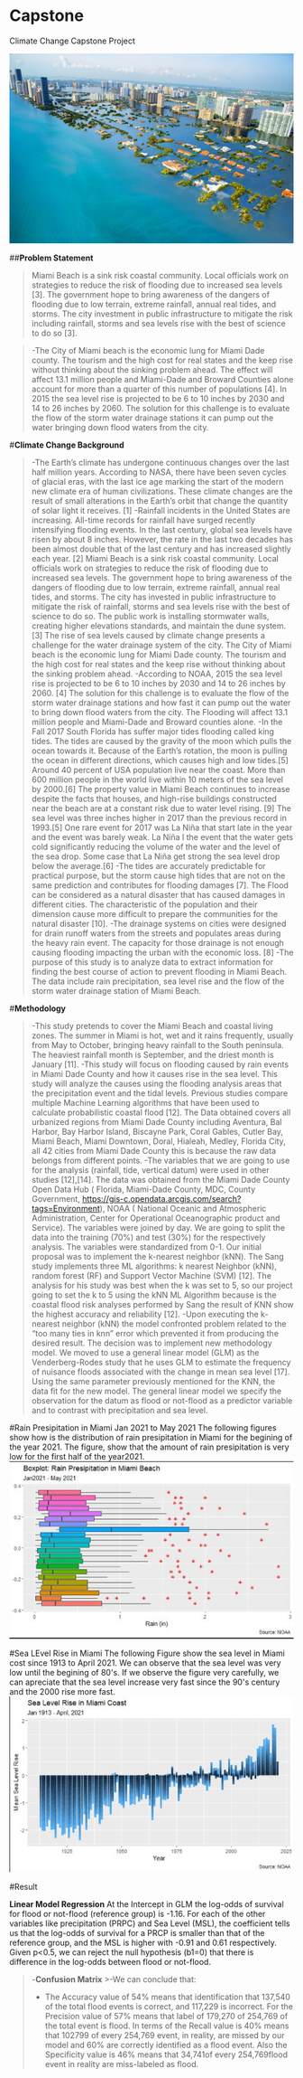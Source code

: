 # Capstone
Climate Change Capstone Project

![Miami Photo](Images/FLflood.jpg)


##**Problem Statement**

 > Miami Beach is a sink risk coastal community. Local officials work on strategies to reduce the risk of flooding due to increased sea levels [3]. The government hope to bring awareness of the dangers of flooding due to low terrain, extreme rainfall, annual real tides, and storms. The city investment in public infrastructure to mitigate the risk including rainfall, storms and sea levels rise with the best of science to do so [3].
  
>-The City of Miami beach is the economic lung for Miami Dade county. The tourism and the high cost for real states and the keep rise without thinking about the sinking problem ahead.  The effect will affect 13.1 million people and Miami-Dade and Broward Counties alone account for more than a quarter of this number of populations [4]. In 2015 the sea level rise is projected to be 6 to 10 inches by 2030 and 14 to 26 inches by 2060. The solution for this challenge is to evaluate the flow of the storm water drainage stations it can pump out the water bringing down flood waters from the city.

#**Climate Change Background**
>-The Earth’s climate has undergone continuous changes over the last half million years. According to NASA, there have been seven cycles of glacial eras, with the last ice age marking the start of the modern new climate era of human civilizations. These climate changes are the result of small alterations in the Earth’s orbit that change the quantity of solar light it receives. [1]
>-Rainfall incidents in the United States are increasing. All-time records for rainfall have surged recently intensifying flooding events. In the last century, global sea levels have risen by about 8 inches. However, the rate in the last two decades has been almost double that of the last century and has increased slightly each year. [2]
Miami Beach is a sink risk coastal community. Local officials work on strategies to reduce the risk of flooding due to increased sea levels. The government hope to bring awareness of the dangers of flooding due to low terrain, extreme rainfall, annual real tides, and storms. The city has invested in public infrastructure to mitigate the risk of rainfall, storms and sea levels rise with the best of science to do so. The public work is installing stormwater walls, creating higher elevations standards, and maintain the dune system.[3] The rise of sea levels caused by climate change presents a challenge for the water drainage system of the city. The City of Miami beach is the economic lung for Miami Dade county. The tourism and the high cost for real states and the keep rise without thinking about the sinking problem ahead.
>-According to NOAA, 2015 the sea level rise is projected to be 6 to 10 inches by 2030 and 14 to 26 inches by 2060. [4] The solution for this challenge is to evaluate the flow of the storm water drainage stations and how fast it can pump out the water to bring down flood waters from the city. The Flooding will affect 13.1 million people and Miami-Dade and Broward counties alone.
>-In the Fall 2017 South Florida has suffer major tides flooding called king tides. The tides are caused by the gravity of the moon which pulls the ocean towards it. Because of the Earth’s rotation, the moon is pulling the ocean in different directions, which causes high and low tides.[5]
Around 40 percent of USA population live near the coast. More than 600 million people in the world live within 10 meters of the sea level by 2000.[6] The property value in Miami Beach continues to increase despite the facts that houses, and high-rise buildings constructed near the beach are at a constant risk due to water level rising. [9]
The sea level was three inches higher in 2017 than the previous record in 1993.[5] One rare event for 2017 was La Niña that start late in the year and the event was barely weak. La Niña I the event that the water gets cold significantly reducing the volume of the water and the level of the sea drop. Some case that La Niña get strong the sea level drop below the average.[6]
>-The tides are accurately predictable for practical purpose, but the storm cause high tides that are not on the same prediction and contributes for flooding damages [7]. The Flood can be considered as a natural disaster that has caused damages in different cities. The characteristic of the population and their dimension cause more difficult to prepare the communities for the natural disaster [10].
>-The drainage systems on cities were designed for drain runoff waters from the streets and populates areas during the heavy rain event. The capacity for those drainage is not enough causing flooding impacting the urban with the economic loss. [8]
>-The purpose of this study is to analyze data to extract information for finding the best course of action to prevent flooding in Miami Beach. The data include rain precipitation, sea level rise and the flow of the storm water drainage station of Miami Beach.

#**Methodology**
>-This study pretends to cover the Miami Beach and coastal living zones. The summer in Miami is hot, wet and it rains frequently, usually from May to October, bringing heavy rainfall to the South peninsula. The heaviest rainfall month is September, and the driest month is January [11].
>-This study will focus on flooding caused by rain events in Miami Dade County and how it causes rise in the sea level. This study will analyze the causes using the flooding analysis areas that the precipitation event and the tidal levels. Previous studies compare multiple Machine Learning algorithms that have been used to calculate probabilistic coastal flood [12]. The Data obtained covers all urbanized regions from Miami Dade County including Aventura, Bal Harbor, Bay Harbor Island, Biscayne Park, Coral Gables, Cutler Bay, Miami Beach, Miami Downtown, Doral, Hialeah, Medley, Florida City, all 42 cities from Miami Dade County this is because the raw data belongs from different points. 
>-The variables that we are going to use for the analysis (rainfall, tide, vertical datum) were used in other studies [12],[14]. The data was obtained from the Miami Dade County Open Data Hub ( Florida, Miami-Dade County, MDC, County Government, https://gis-c.opendata.arcgis.com/search?tags=Environment), NOAA ( National Oceanic and Atmospheric Administration, Center for Operational Oceanographic product and Service). The variables were joined by day. We are going to split the data into the training (70%) and test (30%) for the respectively analysis. The variables were standardized from 0-1. Our initial proposal was to implement the k-nearest neighbor (kNN). The Sang study implements three ML algorithms: k nearest Neighbor (kNN), random forest (RF) and Support Vector Machine (SVM) [12].  The analysis for his study was best when the k was set to 5, so our project going to set the k to 5 using the kNN ML Algorithm because is the coastal flood risk analyses performed by Sang the result of KNN show the highest accuracy and reliability [12].
>-Upon executing the k-nearest neighbor (kNN) the model confronted problem related to the “too many ties in knn” error which prevented it from producing the desired result. The decision was to implement new methodology model. We moved to use a general linear model (GLM) as the Venderberg-Rodes study that he uses GLM to estimate the frequency of nuisance floods associated with the change in mean sea level [17].
Using the same parameter previously mentioned for the KNN, the data fit for the new model. The general linear model we specify the observation for the datum as flood or not-flood as a predictor variable and to contrast with precipitation and sea level. 


#Rain Presipitation in Miami Jan 2021 to May 2021
The following figures show how is the distribution of rain presipitation in Miami for the begining of the year 2021. The figure, show that the amount of rain presipitation is very low for the first half of the year2021.
![BoxPLot](Images/raini0.JPG)

#Sea LEvel Rise in Miami 
The following Figure show the sea level in Miami cost since 1913 to April 2021. We can observe that the sea level was very low until the begining of 80's. If we observe the figure very carefully, we can apreciate that the sea level increase very fast since the 90's century and the 2000 rise more fast.
![Sea Level Rise](Images/slk_all.JPG)

#Result

**Linear Model Regression**
 At the Intercept in GLM the log-odds of survival for flood or not-flood (reference group) is -1.16.
For each of the other variables like precipitation (PRPC) and Sea Level (MSL), the coefficient tells us that the log-odds of survival for a PRCP is smaller than that of the reference group, and the MSL is higher with -0.91 and 0.61 respectively.
Given p<0.5, we can reject the null hypothesis (b1=0) that there is  difference in the log-odds between flood or not-flood. 
>-**Confusion Matrix**
	>-We can conclude that:
>- The Accuracy value of 54% means that identification that 137,540 of the total flood events is correct, and 117,229 is incorrect.
For the Precision value of 57% means that label of 179,270 of 254,769 of the total event is flood.
In terms of the Recall value is 40% means that 102799 of every 254,769 event, in reality, are missed by our model and 60% are correctly identified as a flood event.
Also the Specificity value is 46% means that 34,741of every 254,769flood event in reality are miss-labeled as flood.


